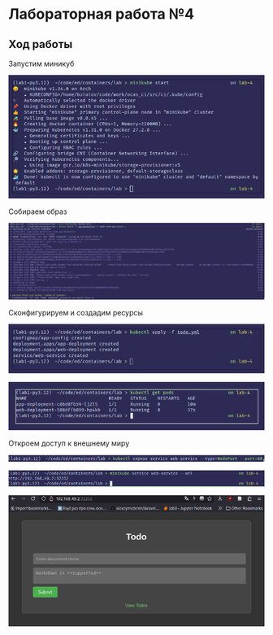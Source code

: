 # Лабораторная работа №4

## Ход работы

Запустим миникуб

![](assets/2024-12-23-06-10-03.png)

Собираем образ

![](assets/2024-12-23-06-22-20.png)

Сконфигурируем и создадим ресурсы

![](assets/2024-12-23-06-10-48.png)

![](assets/2024-12-23-06-35-50.png)

Откроем доступ к внешнему миру


![](assets/2024-12-23-08-00-52.png)

![](assets/2024-12-23-07-59-56.png)

![](assets/2024-12-23-08-01-09.png)
